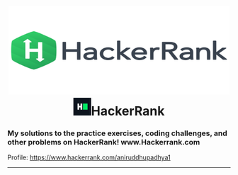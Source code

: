 <h1 align="center"> <img src="https://github.com/Aniruddh-482/Aniruddh-482/blob/main/My_Assets/HackerRank.png" alt="HackerRank" width="500px" height="200px"> <br> <img src="https://github.com/Aniruddh-482/Aniruddh-482/blob/main/My_Assets/HackerRank_logo.jpg" alt = "HackerRank Logo" width="40px" height="40px">HackerRank</h1>

<h3>My solutions to the practice exercises, coding challenges, and other problems on HackerRank! www.Hackerrank.com </h3>

Profile: https://www.hackerrank.com/aniruddhupadhya1
<hr>

